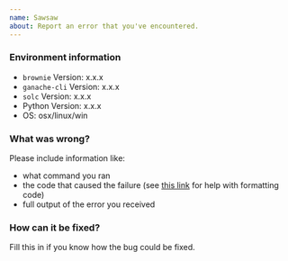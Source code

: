 ```yaml
---
name: Sawsaw
about: Report an error that you've encountered.
---
```

### Environment information

* `brownie` Version: x.x.x
* `ganache-cli` Version: x.x.x
* `solc` Version: x.x.x
* Python Version: x.x.x
* OS: osx/linux/win

### What was wrong?

Please include information like:

* what command you ran
* the code that caused the failure (see [this link](https://help.github.com/articles/basic-writing-and-formatting-syntax/) for help with formatting code)
* full output of the error you received

### How can it be fixed?

Fill this in if you know how the bug could be fixed.
